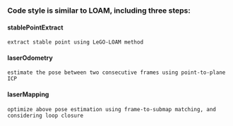 ### Code style is similar to LOAM, including three steps:
#### stablePointExtract
    extract stable point using LeGO-LOAM method
#### laserOdometry
    estimate the pose between two consecutive frames using point-to-plane ICP
#### laserMapping
    optimize above pose estimation using frame-to-submap matching, and considering loop closure
    
